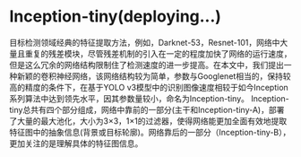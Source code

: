 # Inception-tiny(deploying...)<br>
目标检测领域经典的特征提取方法，例如，Darknet-53，Resnet-101，网络中大量且重复的残差模块，尽管残差机制的引入在一定的程度加快了网络的运行速度，但是这么冗余的网络结构限制住了检测速度的进一步提高。在本文中，我们提出一种新颖的卷积神经网络，该网络结构较为简单，参数与Googlenet相当的，保持较高的精度的条件下，在基于YOLO v3模型中的识别图像速度相较于如今Inception系列算法中达到领先水平，因其参数量较小，命名为Inception-tiny。 
Inception-tiny总共有四个部分组成，网络中靠前的一部分(主干和Inception-tiny-A)，部署了大量的最大池化，大小为3×3，1×1的过滤器，使得网络能更加全面有效地提取特征图中的抽象信息(背景或目标轮廓)。网络靠后的一部分（Inception-tiny-B），更加关注的是理解具体的特征图信息。<br>
